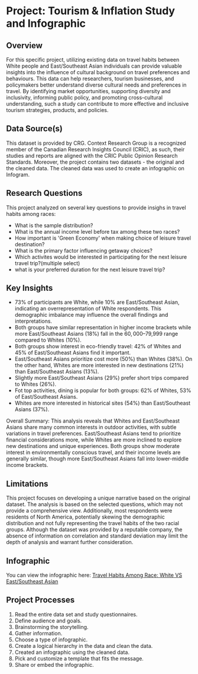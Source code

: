 # Project: Tourism & Inflation Study and Infographic

## Overview
For this specific project, utilizing existing data on travel habits between White people and East/Southeast Asian individuals can provide valuable insights into the influence of cultural background on travel preferences and behaviours. This data can help researchers, tourism businesses, and policymakers better understand diverse cultural needs and preferences in travel. By identifying market opportunities, supporting diversity and inclusivity, informing public policy, and promoting cross-cultural understanding, such a study can contribute to more effective and inclusive tourism strategies, products, and policies. 

## Data Source(s)
This dataset is provided by CRG. Context Research Group is a recognized member of the Canadian Research Insights Council (CRIC), as such, their studies and reports are aligned with the CRIC Public Opinion Research Standards. Moreover, the project contains two datasets - the original and the cleaned data. The cleaned data was used to create an infographic on Infogram.

## Research Questions
This project analyzed on several key questions to provide insighs in travel habits among races:


- What is the sample distribution?
- What is the annual income level before tax among these two races?
- How important is 'Green Economy' when making choice of leisure travel destination?
- What is the primary factor influencing getaway choices?
- Which activites would be interested in participating for the next leisure travel trip?(multiple select)
- what is your preferred duration for the next leisure travel trip?

## Key Insights
- 73% of participants are White, while 10% are East/Southeast Asian, indicating an overrepresentation of White respondents. This demographic imbalance may influence the overall findings and interpretations.
- Both groups have similar representation in higher income brackets while more East/Southeast Asians (18%) fall in the $60,000–$79,999 range compared to Whites (10%).
- Both groups show interest in eco-friendly travel: 42% of Whites and 45% of East/Southeast Asians find it important.
- East/Southeast Asians prioritize cost more (50%) than Whites (38%). On the other hand, Whites are more interested in new destinations (21%) than East/Southeast Asians (13%).
- Slightly more East/Southeast Asians (29%) prefer short trips compared to Whites (26%).
- Fot top activities, dining is popular for both groups: 62% of Whites, 53% of East/Southeast Asians.
- Whites are more interested in historical sites (54%) than East/Southeast Asians (37%).

Overall Summary:
This analysis reveals that Whites and East/Southeast Asians share many common interests in outdoor activities, with subtle variations in travel preferences. East/Southeast Asians tend to prioritize financial considerations more, while Whites are more inclined to explore new destinations and unique experiences. Both groups show moderate interest in environmentally conscious travel, and their income levels are generally similar, though more East/Southeast Asians fall into lower-middle income brackets. 

## Limitations
This project focuses on developing a unique narrative based on the original dataset. The analysis is based on the selected questions, which may not provide a comprehensive view. Additionally, most respondents were residents of North America, potentially skewing the demographic distribution and not fully representing the travel habits of the two racial groups. Although the dataset was provided by a reputable company, the absence of information on correlation and standard deviation may limit the depth of analysis and warrant further consideration.

## Infographic
You can view the infographic here: [Travel Habits Among Race: White VS East/Southeast Asian](https://infogram.com/travel-habits-among-race-white-vs-eastsoutheast-asian-1h0r6rzl038lw4e?live)

## Project Processes
1. Read the entire data set and study questionnaires.
2. Define audience and goals.
3. Brainstorming the storytelling.
4. Gather information.
5. Choose a type of infographic.
6. Create a logical hierarchy in the data and clean the data.
7. Created an infographic using the cleaned data.
8. Pick and customize a template that fits the message.
9. Share or embed the infographic.
